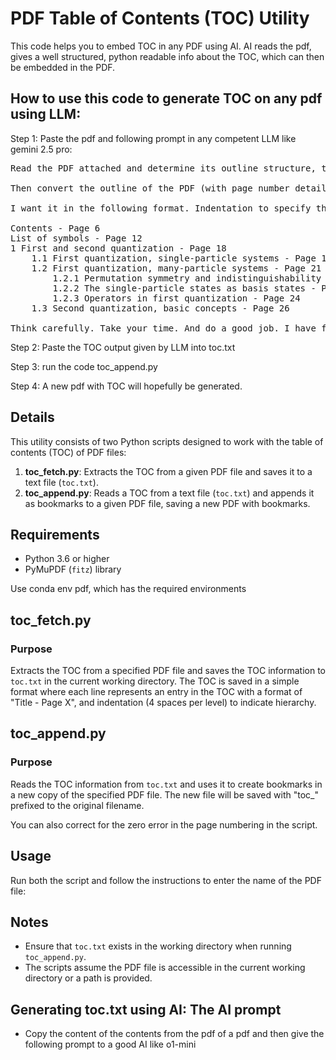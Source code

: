 # PDF Table of Contents (TOC) Utility

This code helps you to embed TOC in any PDF using AI. AI reads the pdf, gives a well structured, python readable info about the TOC, which can then be embedded in the PDF. 

## How to use this code to generate TOC on any pdf using LLM:

Step 1: Paste the pdf and following prompt in any competent LLM like gemini 2.5 pro:


<pre>
Read the PDF attached and determine its outline structure, that is, which section is at which page, etc.

Then convert the outline of the PDF (with page number details) into a well structured form that I will tell you about. Give the output in codeblock so that I can copy it easily to a .txt file with the structure. I need it in a well structured form because then I will use a python code to embed the outline into the corresponding .pdf of the book.

I want it in the following format. Indentation to specify the subsection heirarchy and Page to specify the page number details. The following is just for reference and is not from the PDF attached.

Contents - Page 6
List of symbols - Page 12
1 First and second quantization - Page 18
    1.1 First quantization, single-particle systems - Page 19
    1.2 First quantization, many-particle systems - Page 21
        1.2.1 Permutation symmetry and indistinguishability - Page 22
        1.2.2 The single-particle states as basis states - Page 23
        1.2.3 Operators in first quantization - Page 24
    1.3 Second quantization, basic concepts - Page 26

Think carefully. Take your time. And do a good job. I have full faith in you. 
</pre>

Step 2: Paste the TOC output given by LLM into toc.txt

Step 3: run the code toc_append.py

Step 4: A new pdf with TOC will hopefully be generated.




## Details

This utility consists of two Python scripts designed to work with the table of contents (TOC) of PDF files:

1. **toc_fetch.py**: Extracts the TOC from a given PDF file and saves it to a text file (`toc.txt`).
2. **toc_append.py**: Reads a TOC from a text file (`toc.txt`) and appends it as bookmarks to a given PDF file, saving a new PDF with bookmarks.

## Requirements

- Python 3.6 or higher
- PyMuPDF (`fitz`) library

Use conda env pdf, which has the required environments

## toc_fetch.py

### Purpose

Extracts the TOC from a specified PDF file and saves the TOC information to `toc.txt` in the current working directory. The TOC is saved in a simple format where each line represents an entry in the TOC with a format of "Title - Page X", and indentation (4 spaces per level) to indicate hierarchy.


## toc_append.py

### Purpose

Reads the TOC information from `toc.txt` and uses it to create bookmarks in a new copy of the specified PDF file. The new file will be saved with "toc_" prefixed to the original filename.

You can also correct for the zero error in the page numbering in the script.


## Usage

Run both the script and follow the instructions to enter the name of the PDF file:


## Notes

- Ensure that `toc.txt` exists in the working directory when running `toc_append.py`.
- The scripts assume the PDF file is accessible in the current working directory or a path is provided.


## Generating toc.txt using AI: The AI prompt

  - Copy the content of the contents from the pdf of a pdf and then give the following prompt to a good AI like o1-mini
  

